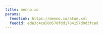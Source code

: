 ```yaml
---
title: menno.io
params:
  feedlink: https://menno.io/atom.xml
  feedid: eda3c4ca500578fdd1784157d0d3fcad
---
```

